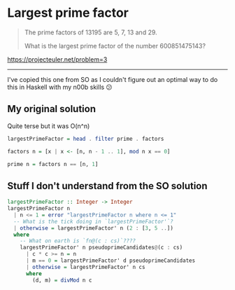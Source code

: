 # Largest prime factor 

> The prime factors of 13195 are 5, 7, 13 and 29.
>
> What is the largest prime factor of the number 600851475143?

https://projecteuler.net/problem=3

---

I've copied this one from SO as I couldn't figure out an optimal way to do this in Haskell with my n00b skills 😕

## My original solution

Quite terse but it was O(n^n)

```haskell
largestPrimeFactor = head . filter prime . factors

factors n = [x | x <- [n, n - 1 .. 1], mod n x == 0]

prime n = factors n == [n, 1]
```

## Stuff I don't understand from the SO solution

```haskell
largestPrimeFactor :: Integer -> Integer
largestPrimeFactor n
  | n <= 1 = error "largestPrimeFactor n where n <= 1"
  -- What is the tick doing in `largestPrimeFactor'`?
  | otherwise = largestPrimeFactor' n (2 : [3, 5 ..])
  where
    -- What on earth is `fn@(c : cs)`????
    largestPrimeFactor' n pseudoprimeCandidates@(c : cs)
      | c * c >= n = n
      | m == 0 = largestPrimeFactor' d pseudoprimeCandidates
      | otherwise = largestPrimeFactor' n cs
      where
        (d, m) = divMod n c
```

